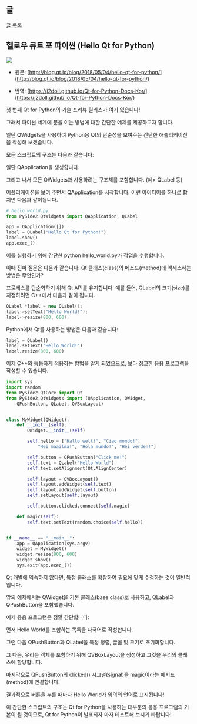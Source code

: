 
## 글

[글 목록](README.md)

## 헬로우 큐트 포 파이썬 (Hello Qt for Python)

![](https://j2doll.github.io/Qt-for-Python-Docs-Kor/pysidelogo.png)

- 원문:  [http://blog.qt.io/blog/2018/05/04/hello-qt-for-python/](http://blog.qt.io/blog/2018/05/04/hello-qt-for-python/)

- 번역:  [https://j2doll.github.io/Qt-for-Python-Docs-Kor/](https://j2doll.github.io/Qt-for-Python-Docs-Kor/)

첫 번째 Qt for Python의 기술 프리뷰 릴리스가 여기 있습니다!

그래서 파이썬 세계에 문을 여는 방법에 대한 간단한 예제를 제공하고자 합니다.

일단 QWidgets을 사용하여 Python용 Qt의 단순성을 보여주는 간단한 애플리케이션을 작성해 보겠습니다.

모든 스크립트의 구조는 다음과 같습니다:

일단 QApplication을 생성합니다.

그리고 나서 모든 QWidgets과 사용하려는 구조체를 포함합니다. (예> QLabel 등)

어플리케이션을 보여 주면서 QApplication를 시작합니다.
이런 아이디어를 하나로 합치면 다음과 같이됩니다.

```python
# hello_world.py
from PySide2.QtWidgets import QApplication, QLabel

app = QApplication([])
label = QLabel("Hello Qt for Python!")
label.show()
app.exec_()
```

이를 실행하기 위해 간단한 python hello_world.py가 작업을 수행합니다.

이때 진짜 질문은 다음과 같습니다: Qt 클래스(class)의 메소드(method)에 액세스하는 방법은 무엇인가?

프로세스를 단순화하기 위해 Qt API를 유지합니다. 예를 들어, QLabel의 크기(size)를 지정하려면 C++에서 다음과 같이 됩니다.

```cpp
QLabel *label = new QLabel();
label->setText("Hello World!");
label->resize(800, 600);
```

Python에서 Qt를 사용하는 방법은 다음과 같습니다:

```python
label = QLabel()
label.setText("Hello World!")
label.resize(800, 600)
```

이제 C++와 동등하게 적용하는 방법을 알게 되었으므로, 보다 정교한 응용 프로그램을 작성할 수 있습니다.

```python
import sys
import random
from PySide2.QtCore import Qt
from PySide2.QtWidgets import (QApplication, QWidget,
    QPushButton, QLabel, QVBoxLayout)


class MyWidget(QWidget):
    def __init__(self):
        QWidget.__init__(self)

        self.hello = ["Hallo welt!", "Ciao mondo!",
            "Hei maailma!", "Hola mundo!", "Hei verden!"]

        self.button = QPushButton("Click me!")
        self.text = QLabel("Hello World")
        self.text.setAlignment(Qt.AlignCenter)

        self.layout = QVBoxLayout()
        self.layout.addWidget(self.text)
        self.layout.addWidget(self.button)
        self.setLayout(self.layout)

        self.button.clicked.connect(self.magic)

    def magic(self):
        self.text.setText(random.choice(self.hello))


if __name__ == "__main__":
    app = QApplication(sys.argv)
    widget = MyWidget()
    widget.resize(800, 600)
    widget.show()
    sys.exit(app.exec_())
```

 Qt 개발에 익숙하지 않다면, 특정 클래스를 확장하여 필요에 맞게 수정하는 것이 일반적입니다.

앞의 예제에서는 QWidget을 기본 클래스(base class)로 사용하고, QLabel과 QPushButton을 포함했습니다.

예제 응용 프로그램은 정말 간단합니다:

먼저 Hello World를 포함하는 목록을 다국어로 작성합니다.

그런 다음 QPushButton과 QLabel을 특정 정렬, 글꼴 및 크기로 초기화합니다.

그 다음, 우리는 객체를 포함하기 위해 QVBoxLayout을 생성하고 그것을 우리의 클래스에 할당합니다.

마지막으로 QPushButton의 clicked() 시그널(signal)을 magic이라는 메서드(method)에 연결합니다.

결과적으로 버튼을 누를 때마다 Hello World가 임의의 언어로 표시됩니다!

이 간단한 스크립트의 구조는 Qt for Python을 사용하는 대부분의 응용 프로그램의 기본이 될 것이므로, Qt for Python이 발표되자 마자 테스트해 보시기 바랍니다!
